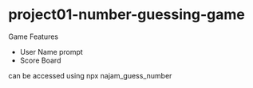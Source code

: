 # project01-number-guessing-game
Game Features
- User Name prompt
- Score Board

can be accessed using npx najam_guess_number
